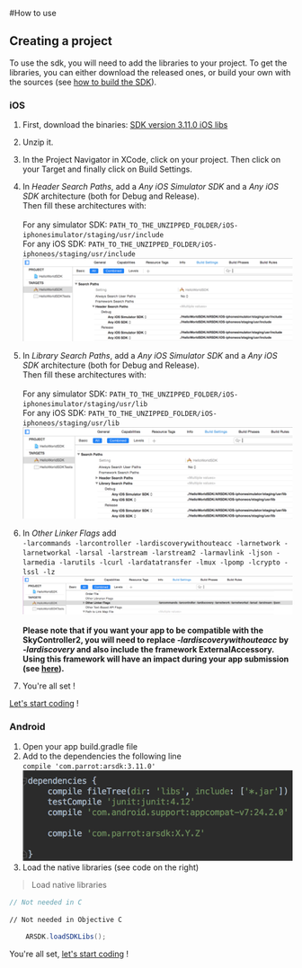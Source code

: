 #How to use

## Creating a project

To use the sdk, you will need to add the libraries to your project. To get the libraries, you can either download the released ones, or build your own with the sources (see [how to build the SDK](#how-to-build-the-sdk)).

### iOS

1. First, download the binaries: [SDK version 3.11.0 iOS libs](https://github.com/Parrot-Developers/arsdk_manifests/releases/download/ARSDK3_version_3_11_0/ARSDK3_iOS_3_11_0.zip)
2. Unzip it.
3. In the Project Navigator in XCode, click on your project. Then click on your Target and finally click on Build Settings.
4. In *Header Search Paths*, add a *Any iOS Simulator SDK* and a *Any iOS SDK* architecture (both for Debug and Release). <br/>Then fill these architectures with:<br/><br/>
    For any simulator SDK: 
    `PATH_TO_THE_UNZIPPED_FOLDER/iOS-iphonesimulator/staging/usr/include`<br/>
    For any iOS SDK: `PATH_TO_THE_UNZIPPED_FOLDER/iOS-iphoneos/staging/usr/include`<br/>
    ![alt text](../images/ios_header_search_paths.png "Add the include path")

5. In *Library Search Paths*, add a *Any iOS Simulator SDK* and a *Any iOS SDK* architecture (both for Debug and Release). <br/>Then fill these architectures with:<br/><br/>
    For any simulator SDK: `PATH_TO_THE_UNZIPPED_FOLDER/iOS-iphonesimulator/staging/usr/lib`<br/>
    For any iOS SDK: `PATH_TO_THE_UNZIPPED_FOLDER/iOS-iphoneos/staging/usr/lib`<br/>
   ![alt text](../images/ios_library_search_paths.png "Add the lib path")
6. In *Other Linker Flags* add <br/>
    `-larcommands -larcontroller -lardiscoverywithouteacc -larnetwork -larnetworkal -larsal -larstream -larstream2 -larmavlink -ljson -larmedia -larutils -lcurl -lardatatransfer -lmux -lpomp -lcrypto -lssl -lz`<br/>
    ![alt text](../images/ios_other_linker_flags.png "Add the libs")<br/><br/>
    **Please note that if you want your app to be compatible with the SkyController2, you will need to replace *-lardiscoverywithouteacc* by *-lardiscovery* and also include the framework ExternalAccessory. Using this framework will have an impact during your app submission (see [here](https://developer.apple.com/library/ios/featuredarticles/ExternalAccessoryPT/Introduction/Introduction.html#//apple_ref/doc/uid/TP40009502)).**
7. You're all set !


[Let's start coding](#start-coding) !

### Android

1. Open your app build.gradle file
2. Add to the dependencies the following line <br/>
    `compile 'com.parrot:arsdk:3.11.0'`
    ![alt text](../images/android_add_dependency.png "Add the dependency")
3. Load the native libraries (see code on the right)

<!-- Put code samples after the list to avoid going back to 1. -->

> Load native libraries

```c
// Not needed in C
```

```objective_c
// Not needed in Objective C
```

```java
    ARSDK.loadSDKLibs();
```

You're all set, [let's start coding](#start-coding) !
